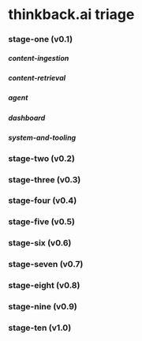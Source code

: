 # thinkback.ai triage
### stage-one (v0.1)
##### content-ingestion
##### content-retrieval
##### agent
##### dashboard
##### system-and-tooling
### stage-two (v0.2)

### stage-three (v0.3)

### stage-four (v0.4)

### stage-five (v0.5)

### stage-six (v0.6)

### stage-seven (v0.7)

### stage-eight (v0.8)

### stage-nine (v0.9)

### stage-ten (v1.0)
